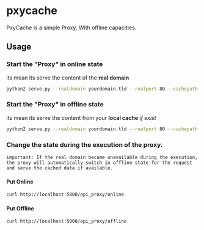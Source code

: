 pxycache
========

PxyCache is a simple Proxy, With offline capacities.

## Usage

### Start the "Proxy" in online state
its mean its serve the content of the __real domain__

```bash
python2 serve.py --realdomain yourdomain.tld --realport 80 --cachepath "/tmp/cache" --online
```

### Start the "Proxy" in offline state
its mean its serve the content from your __local cache__ _if exist_

```bash
python2 serve.py --realdomain yourdomain.tld --realport 80 --cachepath "/tmp/cache" --offline
```

### Change the state during the execution of the proxy.

`important: If the real domain became unavailable during the execution, the proxy will automatically switch in offline state for the request and serve the cached data if available.`

#### Put Online

```bash
curl http://localhost:5000/api_proxy/online
```

#### Put Offline

```bash
curl http://localhost:5000/api_proxy/offline
```